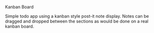Kanban Board

Simple todo app using a kanban style post-it note display.
Notes can be dragged and dropped between the sections as would be done on a real kanban board.
